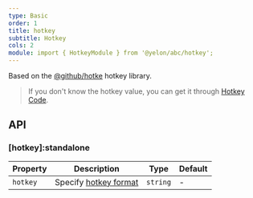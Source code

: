 ```yaml
---
type: Basic
order: 1
title: hotkey
subtitle: Hotkey
cols: 2
module: import { HotkeyModule } from '@yelon/abc/hotkey';
---
```


Based on the [@github/hotke](https://github.com/github/hotkey) hotkey library.

> If you don't know the hotkey value, you can get it through [Hotkey Code](https://github.github.io/hotkey/examples/hotkey_mapper.html).

## API

### [hotkey]:standalone

| Property | Description | Type | Default |
|----------|-------------|------|---------|
| `hotkey` | Specify [hotkey format](https://github.com/github/hotkey#hotkey-string-format) | `string` | - |

